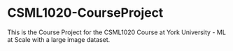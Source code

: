 # CSML1020-CourseProject
This is the Course Project for the CSML1020 Course at York University - ML at Scale with a large image dataset.
